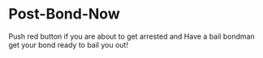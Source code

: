 Post-Bond-Now
=============

Push red button if you are about to get arrested and Have a bail bondman get your bond ready to bail you out! 
